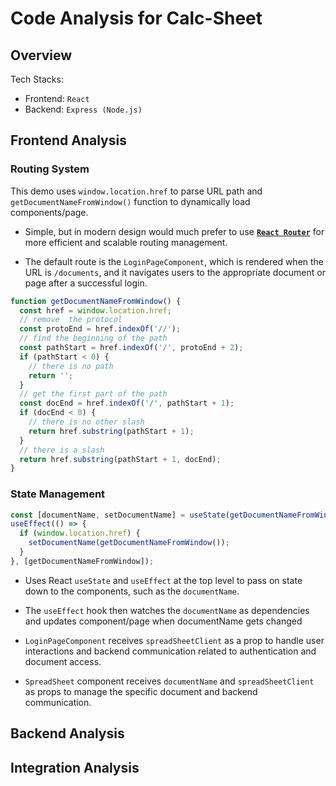 # Code Analysis for Calc-Sheet

## Overview

Tech Stacks:

* Frontend: `React`
* Backend: `Express (Node.js)`

## Frontend Analysis

### Routing System

This demo uses `window.location.href` to parse URL path and `getDocumentNameFromWindow()` function to dynamically load components/page.

* Simple, but in modern design would much prefer to use **[`React Router`](https://reactrouter.com/en/main)** for more efficient and scalable routing management.

* The default route is the `LoginPageComponent`, which is rendered when the URL is `/documents`, and it navigates users to the appropriate document or page after a successful login.

```typescript
function getDocumentNameFromWindow() {
  const href = window.location.href;
  // remove  the protocol 
  const protoEnd = href.indexOf('//');
  // find the beginning of the path
  const pathStart = href.indexOf('/', protoEnd + 2);
  if (pathStart < 0) {
    // there is no path
    return '';
  }
  // get the first part of the path
  const docEnd = href.indexOf('/', pathStart + 1);
  if (docEnd < 0) {
    // there is no other slash
    return href.substring(pathStart + 1);
  }
  // there is a slash
  return href.substring(pathStart + 1, docEnd);
}
```

### State Management

```typescript
const [documentName, setDocumentName] = useState(getDocumentNameFromWindow());
useEffect(() => {
  if (window.location.href) {
    setDocumentName(getDocumentNameFromWindow());
  }
}, [getDocumentNameFromWindow]);
```

* Uses React `useState` and `useEffect` at the top level to pass on state down to the components, such as the `documentName`.

* The `useEffect` hook then watches the `documentName` as dependencies and updates component/page when documentName gets changed

* `LoginPageComponent` receives `spreadSheetClient` as a prop to handle user interactions and backend communication related to authentication and document access.

* `SpreadSheet` component receives `documentName` and `spreadSheetClient` as props to manage the specific document and backend communication.


## Backend Analysis

## Integration Analysis

